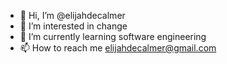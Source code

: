 - 👋 Hi, I’m @elijahdecalmer
- 👀 I’m interested in change
- 🌱 I’m currently learning software engineering
- 📫 How to reach me elijahdecalmer@gmail.com


